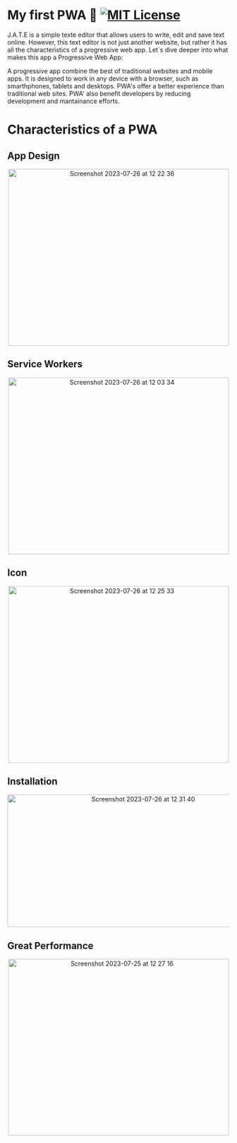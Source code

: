 # My first PWA 🧩 [![MIT License](https://img.shields.io/badge/License-MIT-green.svg)](https://opensource.org/licenses/MIT)


J.A.T.E is a simple texte editor that allows users to write, edit and save text online. However, this text editor is not just another website, but rather it has all the characteristics of a progressive web app. Let´s dive deeper into what makes this app a Progressive Web App: 

A progressive app combine the best of traditional websites and mobile apps. It is designed to work in any device with a browser, such as smarthphones, tablets and desktops. PWA's offer a better experience than traditional web sites. PWA' also benefit developers by reducing development and mantainance efforts. 

<h1> Characteristics of a PWA </h1>

<h2> App Design </h2>
<p align = "center">
  <img width="500" height="400" alt="Screenshot 2023-07-26 at 12 22 36" src="https://github.com/ChemaKing13/19.ProgressiveWebApp/assets/124849302/7c051727-5100-4ed6-87e6-60bb1b413220">
</p>
<h2>Service Workers</h2>
<p align = "center">
  <img width="500" height="400" alt="Screenshot 2023-07-26 at 12 03 34" src="https://github.com/ChemaKing13/19.ProgressiveWebApp/assets/124849302/564be690-d9e4-4645-9ff2-e124b4914965">
</p>
<h2>Icon</h2>
<p align="center">
  <img width="500" height="400" alt="Screenshot 2023-07-26 at 12 25 33" src="https://github.com/ChemaKing13/19.ProgressiveWebApp/assets/124849302/fb091792-1dc7-4584-9e88-a0cd4a4807df">
</p>
<h2>Installation</h2>
<p align = "center">
 <img width="600" height="300" alt="Screenshot 2023-07-26 at 12 31 40" src="https://github.com/ChemaKing13/19.ProgressiveWebApp/assets/124849302/9c0f9eff-e022-4d56-bffd-0f5b1c4009f7">
 </p>
 <h2>Great Performance</h2>
 <p align="center">
   <img width="500" height="400" alt="Screenshot 2023-07-25 at 12 27 16" src="https://github.com/ChemaKing13/19.ProgressiveWebApp/assets/124849302/3dac5369-c805-4676-8a21-ba5a1445e984">
 </p>
